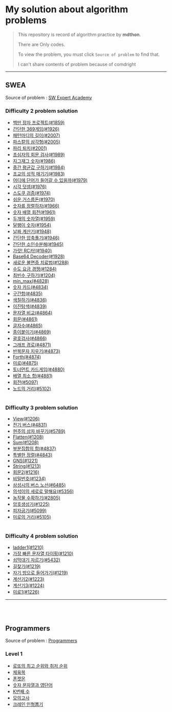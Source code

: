 # My solution about algorithm problems

> This repository is record of algorithm practice by **mdthon**.
>
> There are Only codes.
>
> To view the problem, you must click ``Source of problem`` to find that.
>
> I can't share contents of problem because of comdright

---

## SWEA

Source of problem : [SW Expert Academy](https://swexpertacademy.com/main/main.do)
<br />
### Difficulty 2 problem solution
- [백만 장자 프로젝트(#1859)](https://github.com/David-Lee-dev/Algorithm-practice/blob/master/D2/richman_project.md)
- [간단한 369게임(#1926)](https://github.com/David-Lee-dev/Algorithm-practice/blob/master/D2/simple_369game.md)
- [패턴마디의 길이(#2007)](https://github.com/David-Lee-dev/Algorithm-practice/blob/master/D2/pattern_length.md)
- [파스칼의 삼각형(#2005)](https://github.com/David-Lee-dev/Algorithm-practice/blob/master/D2/pascal_triangle.md)
- [파리 퇴치(#2001)](https://github.com/David-Lee-dev/Algorithm-practice/blob/master/D2/catch_fly.md)
- [초심자의 회문 검사(#1989)](https://github.com/David-Lee-dev/Algorithm-practice/blob/master/D2/palindrome.md)
- [지그재그 숫자(#1986)](https://github.com/David-Lee-dev/Algorithm-practice/blob/master/D2/zigzag.md)
- [중간 평균값 구하기(#1984)](https://github.com/David-Lee-dev/Algorithm-practice/blob/master/D2/middle_average.md)
- [조교의 성적 매기기(#1983)](https://github.com/David-Lee-dev/Algorithm-practice/blob/master/D2/make_grade.md)
- [어디에 단어가 들어갈 수 있을까(#1979)](https://github.com/David-Lee-dev/Algorithm-practice/blob/master/D2/where_word.md)
- [시각 덧셈(#1976)](https://github.com/David-Lee-dev/Algorithm-practice/blob/master/D2/time_plus.md)
- [스도쿠 검증(#1974)](https://github.com/David-Lee-dev/Algorithm-practice/blob/master/D2/check_sudoku.md)
- [쉬운 거스름돈(#1970)](https://github.com/David-Lee-dev/Algorithm-practice/blob/master/D2/easy_change.md)
- [숫자를 정렬하자(#1966)](https://github.com/David-Lee-dev/Algorithm-practice/blob/master/D2/sort_number.md)
- [숫자 배열 회전(#1961)](https://github.com/David-Lee-dev/Algorithm-practice/blob/master/D2/rotate_array.md)
- [두개의 숫자열(#1959)](https://github.com/David-Lee-dev/Algorithm-practice/blob/master/D2/two_array.md)
- [달팽이 숫자(#1954)](https://github.com/David-Lee-dev/Algorithm-practice/blob/master/D2/sanil_number.md)
- [날짜 계산기(#1948)](https://github.com/David-Lee-dev/Algorithm-practice/blob/master/D2/date_calculator.md)
- [간단한 압축풀기(#1946)](https://github.com/David-Lee-dev/Algorithm-practice/blob/master/D2/simple_unzip.md)
- [간단한 소인수분해(#1945)](https://github.com/David-Lee-dev/Algorithm-practice/blob/master/D2/simple_factorization.md)
- [가랏! RC카!(#1940)](https://github.com/David-Lee-dev/Algorithm-practice/blob/master/D2/go_RCcar.md)
- [Base64 Decoder(#1928)](https://github.com/David-Lee-dev/Algorithm-practice/blob/master/D2/Base64_decoder.md)
- [새로운 불면증 치료법(#1288)](https://github.com/David-Lee-dev/Algorithm-practice/blob/master/D2/insomnia_treatment.md)
- [수도 요금 경쟁(#1284)](https://github.com/David-Lee-dev/Algorithm-practice/blob/master/D2/tax.md)
- [최빈수 구하기(#1204)](https://github.com/David-Lee-dev/Algorithm-practice/blob/master/D2/least_number.md)
- [min_max(#4828)](https://github.com/David-Lee-dev/Algorithm-practice/blob/master/D2/min_max.md)
- [숫자 카드(#4834)](https://github.com/David-Lee-dev/Algorithm-practice/blob/master/D2/number_card.md)
- [구간합(#4835)](https://github.com/David-Lee-dev/Algorithm-practice/blob/master/D2/area_sum.md)
- [색칠하기(#4836)](https://github.com/David-Lee-dev/Algorithm-practice/blob/master/D2/painting.md)
- [이진탐색(#4839)](https://github.com/David-Lee-dev/Algorithm-practice/blob/master/D2/binary_search.md)
- [문자열 비교(#4864)](https://github.com/David-Lee-dev/Algorithm-practice/blob/master/D2/string_compare.md)
- [회문(#4861)](https://github.com/David-Lee-dev/Algorithm-practice/blob/master/D2/palirn_matrix.md)
- [글자수(#4865)](https://github.com/David-Lee-dev/Algorithm-practice/blob/master/D2/word_number.md)
- [종이붙이기(#4869)](https://github.com/David-Lee-dev/Algorithm-practice/blob/master/D2/attatch_paper.md)
- [괄호검사(#4866)](https://github.com/David-Lee-dev/Algorithm-practice/blob/master/D2/basket_check.md)
- [그래프 경로(#4871)](https://github.com/David-Lee-dev/Algorithm-practice/blob/master/D2/graph_route.md)
- [반복문자 지우기(#4873)](https://github.com/David-Lee-dev/Algorithm-practice/blob/master/D2/remove_repeat.md)
- [Forth(#4874)](https://github.com/David-Lee-dev/Algorithm-practice/blob/master/D2/Forth.md)
- [미로(#4875)](https://github.com/David-Lee-dev/Algorithm-practice/blob/master/D2/maze.md)
- [토너먼트 카드게임(#4880)](https://github.com/David-Lee-dev/Algorithm-practice/blob/master/D2/tournament.md)
- [배열 최소 합(#4881)](https://github.com/David-Lee-dev/Algorithm-practice/blob/master/D2/arr_min.md)
- [회전(#5097)](https://github.com/David-Lee-dev/Algorithm-practice/blob/master/D2/rotation.md)
- [노드의 거리(#5102)](https://github.com/David-Lee-dev/Algorithm-practice/blob/master/D2/node_distance.md)
<br /><br />
### Difficulty 3 problem solution
- [View(#1206)](https://github.com/David-Lee-dev/Algorithm-practice/blob/master/D3/shine_view.md)
- [전기 버스(#4831)](https://github.com/David-Lee-dev/Algorithm-practice/blob/master/D3/electric_bus.md)
- [현주의 상자 바꾸기(#5789)](https://github.com/David-Lee-dev/Algorithm-practice/blob/master/D3/box_change.md)
- [Flatten(#1208)](https://github.com/David-Lee-dev/Algorithm-practice/blob/master/D3/flatten.md)
- [Sum(#1208)](https://github.com/David-Lee-dev/Algorithm-practice/blob/master/D3/Sum.md)
- [부분집합의 합(#4837)](https://github.com/David-Lee-dev/Algorithm-practice/blob/master/D3/part_sum.md)
- [특별한 정렬(#4843)](https://github.com/David-Lee-dev/Algorithm-practice/blob/master/D3/special_sort.md)
- [GNS(#1221)](https://github.com/David-Lee-dev/Algorithm-practice/blob/master/D3/GNS.md)
- [String(#1213)](https://github.com/David-Lee-dev/Algorithm-practice/blob/master/D3/String.md)
- [회문2(#1216)](https://github.com/David-Lee-dev/Algorithm-practice/blob/master/D3/palindrome2.md)
- [비밀번호(#1234)](https://github.com/David-Lee-dev/Algorithm-practice/blob/master/D3/password.md)
- [삼성시의 버스 노선(#6485)](https://github.com/David-Lee-dev/Algorithm-practice/blob/master/D3/samsung_bus.md)
- [의석이의 세로로 말해요(#5356)](https://github.com/David-Lee-dev/Algorithm-practice/blob/master/D3/tell_column.md)
- [농작물 수확하기(#2805)](https://github.com/David-Lee-dev/Algorithm-practice/blob/master/D3/farming.md)
- [암호생성기(#1225)](https://github.com/David-Lee-dev/Algorithm-practice/blob/master/D3/pwe_maker.md)
- [피자굽기(#5099)](https://github.com/David-Lee-dev/Algorithm-practice/blob/master/D3/make_pizza.md)
- [미로의 거리(#5105)](https://github.com/David-Lee-dev/Algorithm-practice/blob/master/D3/maze_distance.md)
<br /><br />
### Difficulty 4 problem solution
- [ladder1(#1210)](https://github.com/David-Lee-dev/Algorithm-practice/blob/master/D4/ladder1.md)
- [가장 빠른 문자열 타이핑(#1210)](https://github.com/David-Lee-dev/Algorithm-practice/blob/master/D4/fastest_string.md)
- [쇠막대기 자르기(#5432)](https://github.com/David-Lee-dev/Algorithm-practice/blob/master/D4/cut_pipe.md)
- [길찾기(#1219)](https://github.com/David-Lee-dev/Algorithm-practice/blob/master/D4/navigation.md)
- [자기 방으로 들어가기(#1219)](https://github.com/David-Lee-dev/Algorithm-practice/blob/master/D4/go_room.md)
- [계산기2(#1223)](https://github.com/David-Lee-dev/Algorithm-practice/blob/master/D4/calculator2.md)
- [계산기3(#1224)](https://github.com/David-Lee-dev/Algorithm-practice/blob/master/D4/calculator3.md)
- [미로1(#1226)](https://github.com/David-Lee-dev/Algorithm-practice/blob/master/D4/maze1.md)

---
<br /><br />
## Programmers

Source of problem : [Programmers](https://programmers.co.kr/)

### Level 1
- [로또의 최고 순위와 취저 순위](https://github.com/David-Lee-dev/Algorithm-practice/blob/master/Level1/lotto_best_worst.md)
- [체육복](https://github.com/David-Lee-dev/Algorithm-practice/blob/master/Level1/training_uniform.md)
- [폰켓몬](https://github.com/David-Lee-dev/Algorithm-practice/blob/master/Level1/phoneketmon.md)
- [숫자 문자열과 영단어](https://github.com/David-Lee-dev/Algorithm-practice/blob/master/Level1/number_string.md)
- [K번째 수](https://github.com/David-Lee-dev/Algorithm-practice/blob/master/Level1/number_K.md)
- [모의고사](https://github.com/David-Lee-dev/Algorithm-practice/blob/master/Level1/test.md)
- [크레인 인형뽑기](https://github.com/David-Lee-dev/Algorithm-practice/blob/master/Level1/take_doll.md)

  



